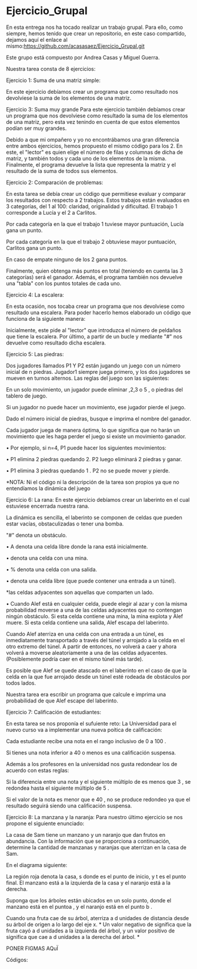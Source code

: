 # Ejercicio_Grupal
En esta entrega nos ha tocado realizar un trabajo grupal. Para ello, como siempre, hemos tenido que crear un repositorio, en este caso compartido, dejamos aquí el enlace al mismo:https://github.com/acasasaez/Ejercicio_Grupal.git

Este grupo está compuesto por Andrea Casas y Miguel Guerra.

Nuestra tarea consta de 8 ejercicios:

Ejercicio 1: Suma de una matriz simple:

En este ejercicio debíamos crear un programa que como resultado nos devolviese la suma de los elementos de una matriz.

Ejercicio 3: Suma muy grande
Para este ejercicio también debíamos crear un programa que nos devolviese como resultado la suma de los elementos de una matriz, pero esta vez tenindo en cuenta de que estos elementos podían ser muy grandes.

Debido a que mi ompañero y yo no encontrábamos una gran diferencia entre ambos ejercicios, hemos propuesto el mismo código para los 2. En este, el "lector" es quien elige el número de filas y columnas de dicha de matriz, y también todos y cada uno de los elementos de la misma. Finalmente, el programa devuelve la lista que representa la matriz y el resultado de la suma de todos sus elementos.


Ejercicio 2: Comparación de problemas:

En esta tarea se debía crear un código que permitiese evaluar y comparar los resultados con respecto a 2 trabajos. Estos trabajos están evaluados en 3 categorías, del 1 al 100: claridad, originalidad y dificultad. El trabajo 1 corresponde a Lucía y el 2 a Carlitos.

Por cada categoría en la que el trabajo 1 tuviese mayor puntuación, Lucía gana un punto. 

Por cada categoría en la que el trabajo 2 obtuviese mayor puntuación, Carlitos gana un punto.

En caso de empate ninguno de los 2 gana puntos.

Finalmente, quien obtenga más puntos en total (teniendo en cuenta las 3 categorías) será el ganador.
Además, el programa también nos devuelve una "tabla" con los puntos totales de cada uno.

Ejercicio 4: La escalera:

En esta ocasión, nos tocaba crear un programa que nos devolviese como resultado una escalera. Para poder hacerlo hemos elaborado un código que funciona de la siguiente manera:

Inicialmente, este pide al "lector" que introduzca el número de peldaños que tiene la escalera.
Por último, a partir de un bucle y mediante "#" nos devuelve como resultado dicha escalera.

Ejercicio 5: Las piedras:

Dos jugadores llamados P1 Y P2 están jugando un juego con un número inicial de n piedras. Jugador1 
siempre juega primero, y los dos jugadores se mueven en turnos alternos. Las reglas del juego son las 
siguientes:

En un solo movimiento, un jugador puede eliminar ,2,3 o 5 , o piedras del tablero de juego.

Si un jugador no puede hacer un movimiento, ese jugador pierde el juego.

Dado el número inicial de piedras, busque e imprima el nombre del ganador.

Cada jugador juega de manera óptima, lo que significa que no harán un movimiento que les haga perder 
el juego si existe un movimiento ganador.

• Por ejemplo, si n=4, P1 puede hacer los siguientes movimientos:

• P1 elimina 2 piedras quedando 2. P2 luego eliminará 2 piedras y ganar.

• P1 elimina 3 piedras quedando 1 . P2 no se puede mover y pierde.

*NOTA: Ni el código ni la descripción de la tarea son propios ya que no entendíamos la dinámica del juego

Ejercicio 6: La rana:
En este ejercicio debíamos crear un laberinto en el cual estuviese encerrada nuestra rana.

La dinámica es sencilla, el laberinto se componen de celdas que pueden estar vacías, obstaculizadas o tener una bomba.

"#" denota un obstáculo.

• A denota una celda libre donde la rana está inicialmente.

• denota una celda con una mina.

• % denota una celda con una salida.

• denota una celda libre (que puede contener una entrada a un túnel).

*las celdas adyacentes son aquellas que comparten un lado.

• Cuando Alef está en cualquier celda, puede elegir al azar y con la misma probabilidad moverse 
a una de las celdas adyacentes que no contengan ningún obstáculo. Si esta celda contiene una 
mina, la mina explota y Alef muere. Si esta celda contiene una salida, Alef escapa del laberinto.

Cuando Alef aterriza en una celda con una entrada a un túnel, es inmediatamente transportado 
a través del túnel y arrojado a la celda en el otro extremo del túnel. A partir de entonces, no 
volverá a caer y ahora volverá a moverse aleatoriamente a una de las celdas 
adyacentes. (Posiblemente podría caer en el mismo túnel más tarde).

Es posible que Alef se quede atascado en el laberinto en el caso de que la celda en la que fue 
arrojado desde un túnel esté rodeada de obstáculos por todos lados.

Nuestra tarea era escribir un programa que calcule e imprima una probabilidad de que Alef escape del 
laberinto.

Ejercicio 7: Calificación de estudiantes:

En esta tarea se nos proponía el sufuiente reto:
La Universidad para el nuevo curso va a implementar una nueva poítica de calificación:

Cada estudiante recibe una nota en el rango inclusivo de 0 a 100 .

Si tienes una nota inferior a 40 o menos es una calificación suspensa.

Además a los profesores en la universidad nos gusta redondear los de acuerdo con estas reglas:

Si la diferencia entre una nota y el siguiente múltiplo de es menos que 3 , se redondea hasta el 
siguiente múltiplo de 5 .

Si el valor de la nota es menor que e 40 , no se produce redondeo ya que el resultado seguirá 
siendo una calificación suspensa.

Ejercicio 8: La manzana y la naranja:
Para nuestro último ejercicio se nos propone el siguiente enunciado:

La casa de Sam tiene un manzano y un naranjo que dan frutos en abundancia. Con la información que se 
proporciona a continuación, determine la cantidad de manzanas y naranjas que aterrizan en la casa de 
Sam.

En el diagrama siguiente:

La región roja denota la casa, s donde es el punto de inicio, y t es el punto final. El manzano está a la 
izquierda de la casa y el naranjo está a la derecha.

Suponga que los árboles están ubicados en un solo punto, donde el manzano está en el puntoa , y el 
naranjo está en el punto b .

Cuando una fruta cae de su árbol, aterriza a d unidades de distancia desde su árbol de origen a lo 
largo del eje x. * Un valor negativo de significa que la fruta cayó a d unidades a la izquierda del 
árbol, y un valor positivo de significa que cae a d unidades a la derecha del árbol. *

PONER FIGMAS AQuÏ

Códigos:
```EJERCICIO 1 y 3:


